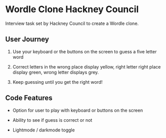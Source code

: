 # Wordle Clone Hackney Council 

Interview task set by Hackney Council to create a Wordle clone.

## User Journey

1. Use your keyboard or the buttons on the screen to guess a five letter word

2. Correct letters in the wrong place display yellow, right letter right place display green, wrong letter displays grey.

3. Keep guessing until you get the right word!

## Code Features

* Option for user to play with keyboard or buttons on the screen

* Ability to see if guess is correct or not

* Lightmode / darkmode toggle
